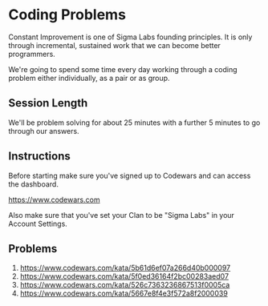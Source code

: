 # Coding Problems

Constant Improvement is one of Sigma Labs founding principles. It is only through incremental, sustained work that we can become better programmers.

We're going to spend some time every day working through a coding problem either individually, as a pair or as group.

## Session Length

We'll be problem solving for about 25 minutes with a further 5 minutes to go through our answers.

## Instructions

Before starting make sure you've signed up to Codewars and can access the dashboard.

https://www.codewars.com

Also make sure that you've set your Clan to be "Sigma Labs" in your Account Settings.

## Problems

1. https://www.codewars.com/kata/5b61d6ef07a266d40b000097
2. https://www.codewars.com/kata/5f0ed36164f2bc00283aed07
4. https://www.codewars.com/kata/526c7363236867513f0005ca
5. https://www.codewars.com/kata/5667e8f4e3f572a8f2000039
